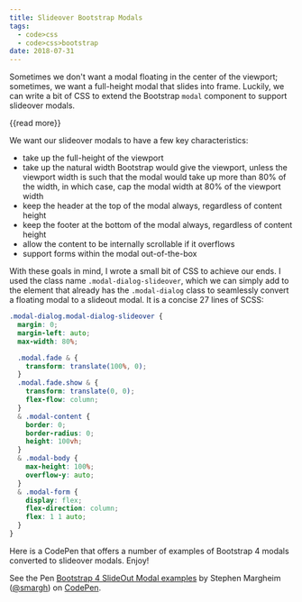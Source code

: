 ```yaml
---
title: Slideover Bootstrap Modals
tags:
  - code>css
  - code>css>bootstrap
date: 2018-07-31
---
```


Sometimes we don't want a modal floating in the center of the viewport; sometimes, we want a full-height modal that slides into frame. Luckily, we can write a bit of CSS to extend the Bootstrap `modal` component to support slideover modals.

{{read more}}

We want our slideover modals to have a few key characteristics:

- take up the full-height of the viewport
- take up the natural width Bootstrap would give the viewport, unless the viewport width is such that the modal would take up more than 80% of the width, in which case, cap the modal width at 80% of the viewport width
- keep the header at the top of the modal always, regardless of content height
- keep the footer at the bottom of the modal always, regardless of content height
- allow the content to be internally scrollable if it overflows
- support forms within the modal out-of-the-box

With these goals in mind, I wrote a small bit of CSS to achieve our ends. I used the class name `.modal-dialog-slideover`, which we can simply add to the element that already has the `.modal-dialog` class to seamlessly convert a floating modal to a slideout modal. It is a concise 27 lines of SCSS:

~~~scss
.modal-dialog.modal-dialog-slideover {
  margin: 0;
  margin-left: auto;
  max-width: 80%;

  .modal.fade & {
    transform: translate(100%, 0);
  }
  .modal.fade.show & {
    transform: translate(0, 0);
    flex-flow: column;
  }
  & .modal-content {
    border: 0;
    border-radius: 0;
    height: 100vh;
  }
  & .modal-body {
    max-height: 100%;
    overflow-y: auto;
  }
  & .modal-form {
    display: flex;
    flex-direction: column;
    flex: 1 1 auto;
  }
}
~~~

Here is a CodePen that offers a number of examples of Bootstrap 4 modals converted to slideover modals. Enjoy!

<p data-height="530" data-theme-id="0" data-slug-hash="MXaaaB" data-default-tab="result" data-user="smargh" data-pen-title="Bootstrap 4 SlideOut Modal examples" class="codepen">See the Pen <a href="https://codepen.io/smargh/pen/MXaaaB/">Bootstrap 4 SlideOut Modal examples</a> by Stephen Margheim (<a href="https://codepen.io/smargh">@smargh</a>) on <a href="https://codepen.io">CodePen</a>.</p>
<script async src="https://static.codepen.io/assets/embed/ei.js"></script>
